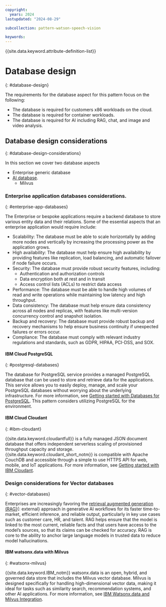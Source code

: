 ```yaml
---
copyright:
  years: 2024
lastupdated: "2024-08-29"

subcollection: pattern-watson-speech-vision

keywords:
---
```

{{site.data.keyword.attribute-definition-list}}

# Database design

{: #database-design}

The requirements for the database aspect for this pattern focus on the following:

* The database is required for customers x86 workloads on the cloud.
* The database is required for container workloads.
* The database is required for AI including RAG, chat, and image and video analysis.

## Database design considerations

{: #database-design-considerations}

In this section we cover two database aspects

* Enterprise generic database
* [AI database](/docs/watsonxdata?topic=watsonxdata-getting-started).
  * Milvus

### Enterprise application databases considerations.

{: #enterprise-app-databases}

The Enterprise or bespoke applications require a backend database  to store various entity data and their relations. Some of the essential aspects that an enterprise application would require include:

- Scalability: The database must be able to scale horizontally by adding more nodes and vertically by increasing the processing power as the application grows.
- High availability: The database must help ensure high availability by providing features like replication, load balancing, and automatic failover if node failure occurs.
- Security: The database must provide robust security features, including:
  * Authentication and authorization controls
  * Data encryption both at rest and in transit
  * Access control lists (ACLs) to restrict data access
- Performance: The database must be able to handle high volumes of read and write operations while maintaining low latency and high throughput.
- Data consistency: The database must help ensure data consistency across all nodes and replicas, with features like multi-version concurrency control and snapshot isolation.
- Backup and recovery: The database must provide robust backup and recovery mechanisms to help ensure business continuity if unexpected failures or errors occur.
- Compliance: The database must comply with relevant industry regulations and standards, such as GDPR, HIPAA, PCI-DSS, and SOX.

#### IBM Cloud PostgreSQL

{: #postgresql-databases}

The database for PostgreSQL service provides a managed PostgreSQL database that can be used to store and retrieve data for the applications. This service allows you to easily deploy, manage, and scale your PostgreSQL databases without worrying about the underlying infrastructure. For more information, see [Getting started with Databases for PostgreSQL](/docs/databases-for-postgresql). This pattern considers utilizing PostgreSQL for the environment.

#### IBM Cloud Cloudant

{: #ibm-cloudant}

{{site.data.keyword.cloudantfull}} is a fully managed JSON document database that offers independent serverless scaling of provisioned throughput capacity and storage. {{site.data.keyword.cloudant_short_notm}} is compatible with Apache CouchDB and accessible through a simple to use HTTPS API for web, mobile, and IoT applications. For more information, see [Getting started with IBM Cloudant](/docs/Cloudant).

### Design considerations for Vector databases

{: #vector-databases}

Enterprises are increasingly favoring the [retrieval augmented generation (RAG)](https://research.ibm.com/blog/retrieval-augmented-generation-RAG){: external} approach in generative AI workflows for its faster time-to-market, efficient inference, and reliable output, particularly in key use cases such as customer care, HR, and talent. RAG helps ensure that the model is linked to the most current, reliable facts and that users have access to the model’s sources, so that its claims can be checked for accuracy. RAG is core to the ability to anchor large language models in trusted data to reduce model hallucinations.

#### IBM watsonx.data with Milvus

{: #watsonx-milvus}

{{site.data.keyword.IBM_notm}} watsonx.data is an open, hybrid, and governed data store that includes the Milvus vector database. Milvus is designed specifically for handling high-dimensional vector data, making it ideal for tasks such as similarity search, recommendation systems, and other AI applications. For more information, see [IBM Watsonx.data and Milvus Integration](/docs/watsonxdata?topic=watsonxdata-adding-milvus-service).
